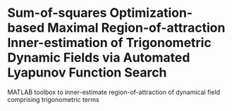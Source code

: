 # Sum-of-squares Optimization-based Maximal Region-of-attraction Inner-estimation of Trigonometric Dynamic Fields via Automated Lyapunov Function Search
MATLAB toolbox to inner-estimate region-of-attraction of dynamical field comprising trigonometric terms 
